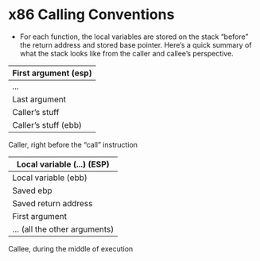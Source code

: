 # x86 Calling Conventions

- For each function, the local variables are stored on the stack “before” the return address and stored base pointer. Here’s a quick summary of what the stack looks like from the caller and callee’s perspective.

| First argument (esp) |
| -------------------- |
| ...                  |
| Last argument        |
| Caller’s stuff       |
| Caller’s stuff (ebb) |

Caller, right before the “call” instruction

| Local variable (...) (ESP)  |
| --------------------------- |
| Local variable (ebb)        |
| Saved ebp                   |
| Saved return address        |
| First argument              |
| … (all the other arguments) |

Callee, during the middle of execution